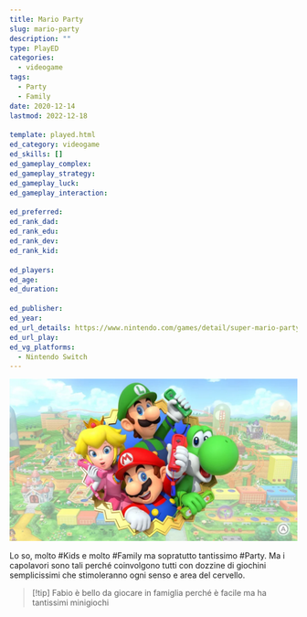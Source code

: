 ```yaml
---
title: Mario Party
slug: mario-party
description: ""
type: PlayED
categories:
  - videogame
tags:
  - Party
  - Family
date: 2020-12-14
lastmod: 2022-12-18

template: played.html
ed_category: videogame
ed_skills: []
ed_gameplay_complex: 
ed_gameplay_strategy: 
ed_gameplay_luck: 
ed_gameplay_interaction: 

ed_preferred: 
ed_rank_dad: 
ed_rank_edu: 
ed_rank_dev: 
ed_rank_kid: 

ed_players: 
ed_age: 
ed_duration: 

ed_publisher: 
ed_year: 
ed_url_details: https://www.nintendo.com/games/detail/super-mario-party-switch
ed_url_play: 
ed_vg_platforms:
  - Nintendo Switch
---
```


![](../../assets/img/played/videogame/mario_party.webp)

Lo so, molto #Kids e molto #Family ma sopratutto tantissimo #Party. 
Ma i capolavori sono tali perché coinvolgono tutti con dozzine di giochini semplicissimi che stimoleranno ogni senso e area del cervello.

> [!tip] Fabio
> è bello da giocare in famiglia perché è facile ma ha tantissimi minigiochi
